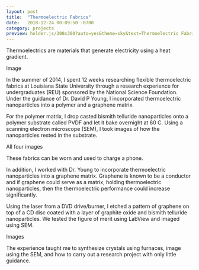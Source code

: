 ```yaml
---
layout: post
title:  "Thermoelectric Fabrics"
date:   2018-12-24 00:09:50 -0700
category: projects
preview: holder.js/300x300?auto=yes&theme=sky&text=Thermoelectric Fabrics
---
```


Thermoelectrics are materials that generate electricity using a heat gradient. 

Image 

In the summer of 2014, I spent 12 weeks researching flexible thermoelectric fabrics at Louisiana State University through a research experience for undergraduates (REU) sponsored by the National Science Foundation. Under the guidance of Dr. David P Young, I incorporated thermoelectric nanoparticles into a polymer and a graphene matrix.

For the polymer matrix, I drop casted bismith telluride nanoparticles onto a polymer substrate called PVDF and let it bake overnight at 60 C. Using a scanning electron microscope (SEM), I took images of how the nanoparticles rested in the substrate.

All four images

These fabrics can be worn and used to charge a phone.

In addition, I worked with Dr. Young to incorporate thermoelectric nanoparticles into a graphene matrix. Graphene is known to be a conductor and if graphene could serve as a matrix, holding thermoelectric nanoparticles, then the thermoelectric performance could increase significantly.

Using the laser from a DVD drive/burner, I etched a pattern of graphene on top of a CD disc coated with a layer of graphite oxide and bismith telluride nanoparticles. We tested the figure of merit using LabView and imaged using SEM.

Images

The experience taught me to synthesize crystals using furnaces, image using the SEM, and how to carry out a research project with only little guidance.